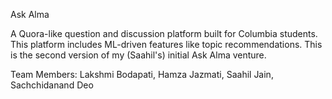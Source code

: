 Ask Alma

A Quora-like question and discussion platform built for Columbia students. This platform includes ML-driven features like topic recommendations. This is the second version of my (Saahil's) initial Ask Alma venture. 

Team Members:
Lakshmi Bodapati,
Hamza Jazmati,
Saahil Jain,
Sachchidanand Deo


